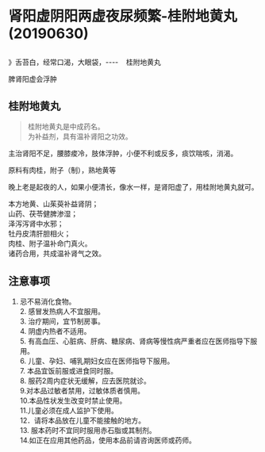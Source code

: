 # 肾阳虚阴阳两虚夜尿频繁-桂附地黄丸(20190630)

<a name="1YNw9"></a>
## 
》舌苔白，经常口渴，大眼袋，----    桂附地黄丸

脾肾阳虚会浮肿
<a name="N1ZTR"></a>
## 
<a name="JxU1x"></a>
## 桂附地黄丸
>桂附地黄丸是中成药名。<br />为补益剂，具有温补肾阳之功效。

主治肾阳不足，腰膝痠冷，肢体浮肿，小便不利或反多，痰饮喘咳，消渴。

原料有肉桂，附子（制），熟地黄等

晚上老是起夜的人，如果小便清长，像水一样，是肾阳虚了，用桂附地黄丸就可。

本方地黄、山茱萸补益肾阴；<br />山药、茯苓健脾渗湿；<br />泽泻泻肾中水邪；<br />牡丹皮清肝胆相火；<br />肉桂、附子温补命门真火。<br />诸药合用，共成温补肾气之效。

<a name="rTSO3"></a>
## 注意事项
1. 忌不易消化食物。<br />2. 感冒发热病人不宜服用。<br />3. 治疗期间，宜节制房事。<br />4. 阴虚内热者不适用。<br />5. 有高血压、心脏病、肝病、糖尿病、肾病等慢性病严重者应在医师指导下服用。<br />6. 儿童、孕妇、哺乳期妇女应在医师指导下服用。<br />7. 本品宜饭前服或进食同时服。<br />8. 服药2周内症状无缓解，应去医院就诊。<br />9.对本品过敏者禁用，过敏体质者慎用。<br />10.本品性状发生改变时禁止使用。<br />11.儿童必须在成人监护下使用。<br />12．请将本品放在儿童不能接触的地方。<br />13. 服本药时不宜同时服用赤石脂或其制剂。<br />14.如正在应用其他药品，使用本品前请咨询医师或药师。
